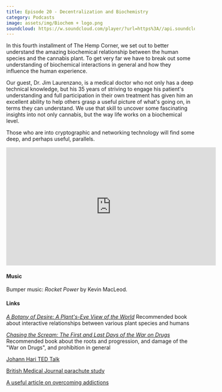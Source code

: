 ```yaml
---
title: Episode 20 - Decentralization and Biochemistry
category: Podcasts
image: assets/img/Biochem + logo.png
soundcloud: https://w.soundcloud.com/player/?url=https%3A//api.soundcloud.com/tracks/321969104
---
```

In this fourth installment of The Hemp Corner, we set out to better understand the amazing biochemical relationship between the human species and the cannabis plant. To get very far we have to break out some understanding of biochemical interactions in general and how they influence the human experience. 

Our guest, Dr. Jim Laurenzano, is a medical doctor who not only has a deep technical knowledge, but his 35 years of striving to engage his patient's understanding and full participation in their own treatment has given him an excellent ability to help others grasp a useful picture of what's going on, in terms they can understand. We use that skill to uncover some fascinating insights into not only cannabis, but the way life works on a biochemical level. 

Those who are into cryptographic and networking technology will find some deep, and perhaps useful, parallels.

<iframe width="560" height="315" src="https://www.youtube.com/embed/O9KSdZzs3r8" frameborder="0" allowfullscreen></iframe>

#### Music

Bumper music: *Rocket Power* by Kevin MacLeod.

#### Links

[*A Botany of Desire: A Plant's-Eye View of the World*](https://www.amazon.com/Botany-Desire-Plants-Eye-View-World/dp/0375760393/ref=sr_1_1?ie=UTF8&qid=1494435482&sr=8-1&keywords=a+botany+of+desire) Recommended book about interactive relationships between various plant species and humans

[*Chasing the Scream: The First and Last Days of the War on Drugs*](https://www.amazon.com/Chasing-Scream-First-Last-Drugs/dp/1620408910/ref=sr_1_1?ie=UTF8&qid=1494435555&sr=8-1&keywords=chasing+the+scream) Recommended book about the roots and progression, and damage of the "War on Drugs", and prohibition in general

[Johann Hari TED Talk](https://www.youtube.com/watch?v=PY9DcIMGxMs)


[British Medical Journal parachute study](https://www.ncbi.nlm.nih.gov/pubmed/14684649)

[A useful article on overcoming addictions](https://deref-mail.com/mail/client/3qDcwuFHwMU/dereferrer/?redirectUrl=https%3A%2F%2Frelaxlikeaboss.com%2Fcycle-of-addiction%2F)
